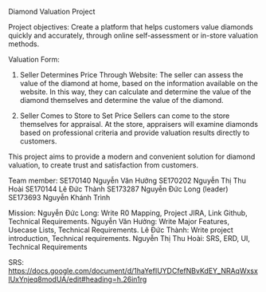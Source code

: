 Diamond Valuation Project

Project objectives:
Create a platform that helps customers value diamonds quickly and accurately, through online self-assessment or in-store valuation methods.

Valuation Form:
1. Seller Determines Price Through Website: The seller can assess the value of the diamond at home, based on the information available on the website. In this way, they can calculate and determine the value of the diamond themselves and determine the value of the diamond.

2. Seller Comes to Store to Set Price Sellers can come to the store themselves for appraisal. At the store, appraisers will examine diamonds based on professional criteria and provide valuation results directly to customers.

This project aims to provide a modern and convenient solution for diamond valuation, to create trust and satisfaction from customers.

Team member:
            SE170140 Nguyễn Văn Hưởng
            SE170202 Nguyễn Thị Thu Hoài
            SE170144 Lê Đức Thành
            SE173287 Nguyễn Đức Long (leader)
            SE173693 Nguyễn Khánh Trình

Mission: 
Nguyễn Đức Long: Write R0 Mapping, Project JIRA, Link Github, Technical Requirements.
Nguyễn Văn Hưởng: Write Major Features, Usecase Lists, Technical Requirements.
Lê Đức Thành: Write project introduction, Technical requirements.
Nguyễn Thị Thu Hoài: SRS, ERD, UI, Technical Requirements

SRS: https://docs.google.com/document/d/1haYefIUYDCfefNBvKdEY_NRAqWxsxlUxYnjeq8modUA/edit#heading=h.26in1rg

